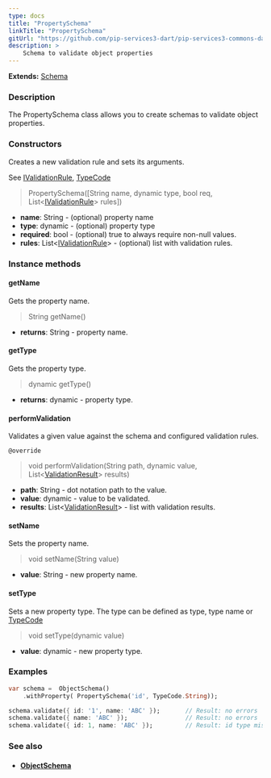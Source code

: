 ```yaml
---
type: docs
title: "PropertySchema"
linkTitle: "PropertySchema"
gitUrl: "https://github.com/pip-services3-dart/pip-services3-commons-dart"
description: >
    Schema to validate object properties
---
```


**Extends:** [Schema](../schema)

### Description

The PropertySchema class allows you to create schemas to validate object properties.

### Constructors
Creates a new validation rule and sets its arguments.

See [IValidationRule](../ivalidation_rule), [TypeCode](../convert/type_code)

> PropertySchema([String name, dynamic type, bool req, List<[IValidationRule](../ivalidation_rule)> rules])

- **name**: String - (optional) property name
- **type**: dynamic - (optional) property type
- **required**: bool -  (optional) true to always require non-null values.
- **rules**: List<[IValidationRule](../ivalidation_rule)> - (optional) list with validation rules.

### Instance methods

#### getName
Gets the property name.

> String getName()

- **returns**: String - property name.


#### getType
Gets the property type.

> dynamic getType()

- **returns**: dynamic - property type.


#### performValidation
Validates a given value against the schema and configured validation rules.

`@override`
> void performValidation(String path, dynamic value, List<[ValidationResult](../validation_result)> results)

- **path**: String - dot notation path to the value.
- **value**: dynamic - value to be validated.
- **results**: List<[ValidationResult](../validation_result)> - list with validation results.


#### setName
Sets the property name.

> void setName(String value)

- **value**: String - new property name.


#### setType
Sets a new property type.
The type can be defined as type, type name or [TypeCode](../convert/type_code)

> void setType(dynamic value)

- **value**: dynamic - new property type.


### Examples

```dart
var schema =  ObjectSchema()
    .withProperty( PropertySchema('id', TypeCode.String));

schema.validate({ id: '1', name: 'ABC' });       // Result: no errors
schema.validate({ name: 'ABC' });                // Result: no errors
schema.validate({ id: 1, name: 'ABC' });         // Result: id type mismatch

```

### See also
- #### [ObjectSchema](../object_schema)
